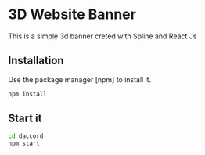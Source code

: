 # 3D Website Banner

This is a simple 3d banner creted with Spline and React Js

## Installation

Use the package manager [npm] to install it.

```bash
npm install
```

## Start it

```bash
cd daccord
npm start
```
